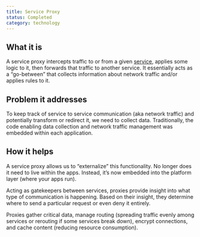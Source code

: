 ```yaml
---
title: Service Proxy
status: Completed
category: technology
---
```


## What it is

A service proxy intercepts traffic to or from a given [service](/service/), 
applies some logic to it, then forwards that traffic to another service. 
It essentially acts as a “go-between” that collects information about network traffic and/or applies rules to it.

## Problem it addresses

To keep track of service to service communication (aka network traffic) and 
potentially transform or redirect it, we need to collect data. 
Traditionally, the code enabling data collection and network traffic management was embedded within each application.

## How it helps

A service proxy allows us to “externalize” this functionality. 
No longer does it need to live within the apps. 
Instead, it’s now embedded into the platform layer (where your apps run).

Acting as gatekeepers between services, proxies provide insight into what type of communication is happening. 
Based on their insight, they determine where to send a particular request or even deny it entirely.

Proxies gather critical data, manage routing (spreading traffic evenly among services or rerouting if some services break down), 
encrypt connections, and cache content (reducing resource consumption).
